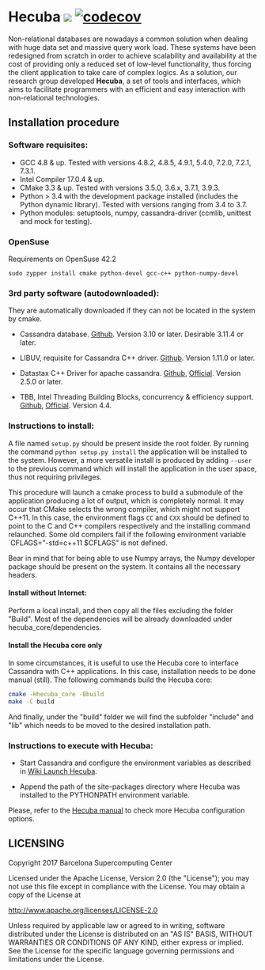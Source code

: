 # Hecuba ![](https://travis-ci.org/bsc-dd/hecuba.svg?branch=master) [![codecov](https://codecov.io/gh/bsc-dd/hecuba/branch/master/graph/badge.svg)](https://codecov.io/gh/bsc-dd/hecuba)
Non-relational databases are nowadays a common solution when dealing with huge data set and massive query work load. These systems have been redesigned from scratch in order to achieve scalability and availability at the cost of providing only a reduced set of low-level functionality, thus forcing the client application to take care of complex logics. As a solution, our research group developed **Hecuba**, a set of tools and interfaces, which aims to facilitate programmers with an efficient and easy interaction with non-relational technologies.

## Installation procedure

### Software requisites:

+ GCC 4.8 & up. Tested with versions 4.8.2, 4.8.5, 4.9.1, 5.4.0, 7.2.0, 7.2.1, 7.3.1.
+ Intel Compiler 17.0.4 & up.
+ CMake 3.3 & up. Tested with versions 3.5.0, 3.6.x, 3.7.1, 3.9.3.
+ Python > 3.4 with the development package installed (includes the Python dynamic library). Tested with versions ranging from 3.4 to 3.7.
+ Python modules: setuptools, numpy, cassandra-driver (ccmlib, unittest and mock for testing).


### OpenSuse
Requirements on OpenSuse 42.2
```
sudo zypper install cmake python-devel gcc-c++ python-numpy-devel
```


### 3rd party software (autodownloaded):
They are automatically downloaded if they can not be located in the system by cmake.

* Cassandra database. [Github](https://github.com/apache/cassandra). Version 3.10 or later. Desirable 3.11.4 or later.

* LIBUV, requisite for Cassandra C++ driver. [Github](https://github.com/libuv/libuv). Version 1.11.0 or later.

* Datastax C++ Driver for apache cassandra. [Github](https://github.com/datastax/cpp-driver), [Official](https://datastax.github.io/cpp-driver/). Version 2.5.0 or later.

* TBB, Intel Threading Building Blocks, concurrency & efficiency support. [Github](https://github.com/01org/tbb), [Official](https://www.threadingbuildingblocks.org). Version 4.4.


### Instructions to install:

A file named `setup.py` should be present inside the root folder. By running the command `python setup.py install` the application will be installed to the system. However, a more versatile install is produced by adding `--user` to the previous command which will install the application in the user space, thus not requiring privileges.

This procedure will launch a cmake process to build a submodule of the application producing a lot of output, which is completely normal. It may occur that CMake selects the wrong compiler, which might not support C++11. In this case, the environment flags `CC` and `CXX` should be defined to point to the C and C++ compilers respectively and the installing command relaunched. Some old compilers fail if the following environment variable `CFLAGS="-std=c++11 $CFLAGS" is not defined.

Bear in mind that for being able to use Numpy arrays, the Numpy developer package should be present on the system. It contains all the necessary headers.


#### Install without Internet:

Perform a local install, and then copy all the files excluding the folder "Build". Most of the dependencies will be already downloaded under hecuba_core/dependencies.


#### Install the Hecuba core only

In some circumstances, it is useful to use the Hecuba core to interface Cassandra with C++ applications. In this case, installation needs to be done manual (still). The following commands build the Hecuba core:

```bash
cmake -Hhecuba_core -Bbuild
make -C build
```
And finally, under the "build" folder we will find the subfolder "include" and "lib" which needs to be moved to the desired installation path.


### Instructions to execute with Hecuba:

+ Start Cassandra and configure the environment variables as described in [Wiki Launch Hecuba](https://github.com/bsc-dd/hecuba/wiki/1:-User-Manual#how-to-execute).

+ Append the path of the site-packages directory where Hecuba was installed to the PYTHONPATH environment variable.


Please, refer to the [Hecuba manual](https://github.com/bsc-dd/hecuba/wiki/1:-User-Manual) to check more Hecuba configuration options.


## LICENSING 

Copyright 2017 Barcelona Supercomputing Center

Licensed under the Apache License, Version 2.0 (the "License");
you may not use this file except in compliance with the License.
You may obtain a copy of the License at

   http://www.apache.org/licenses/LICENSE-2.0

Unless required by applicable law or agreed to in writing, software
distributed under the License is distributed on an "AS IS" BASIS,
WITHOUT WARRANTIES OR CONDITIONS OF ANY KIND, either express or implied.
See the License for the specific language governing permissions and
limitations under the License.
